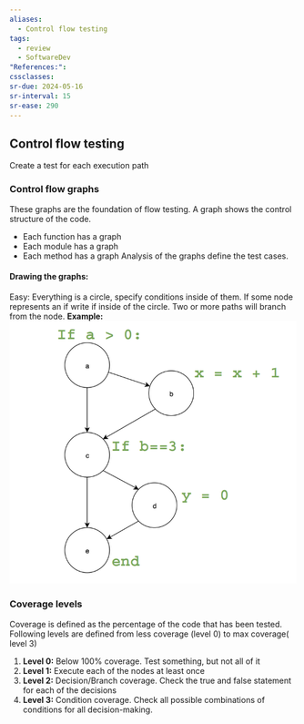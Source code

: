 ```yaml
---
aliases:
  - Control flow testing
tags:
  - review
  - SoftwareDev
"References:": 
cssclasses:
sr-due: 2024-05-16
sr-interval: 15
sr-ease: 290
---
```

## Control flow testing
Create a test for each execution path
### Control flow graphs
These graphs are the foundation of flow testing. A graph shows the control structure of the code. 
+ Each function has a graph 
+ Each module has a graph
+ Each method has a graph
Analysis of the graphs define the test cases.
#### Drawing the graphs: 
Easy: Everything is a circle, specify conditions inside of them. If some node represents an if write if inside of the circle. Two or more paths will branch from the node. 
**Example:**
	![Control Flow Graph Example](../99%20-%20Meta/0.%20Attachments/Control%20Flow%20Graph%20Example.png)
### Coverage levels
Coverage is defined as the percentage of the code that has been tested. Following levels are defined from less coverage (level 0) to max coverage( level 3)
1. **Level 0:**  Below 100% coverage. Test something, but not all of it
2. **Level 1:** Execute each of the nodes at least once
3. **Level 2:** Decision/Branch coverage. Check the true and false statement for each of the decisions
4. **Level 3:** Condition coverage. Check all possible combinations of conditions for all decision-making.